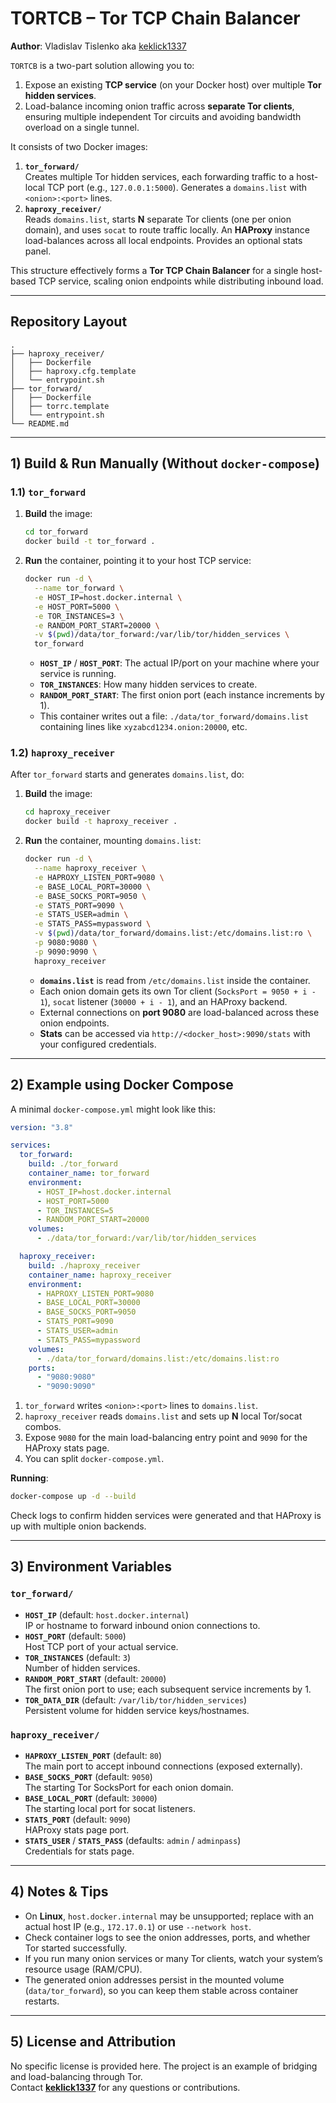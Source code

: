 # **TORTCB – Tor TCP Chain Balancer**

**Author**: Vladislav Tislenko aka [keklick1337](https://github.com/keklick1337)

`TORTCB` is a two-part solution allowing you to:

1. Expose an existing **TCP service** (on your Docker host) over multiple **Tor hidden services**.
2. Load-balance incoming onion traffic across **separate Tor clients**, ensuring multiple independent Tor circuits and avoiding bandwidth overload on a single tunnel.

It consists of two Docker images:

1. **`tor_forward/`**  
   Creates multiple Tor hidden services, each forwarding traffic to a host-local TCP port (e.g., `127.0.0.1:5000`). Generates a `domains.list` with `<onion>:<port>` lines.  
2. **`haproxy_receiver/`**  
   Reads `domains.list`, starts **N** separate Tor clients (one per onion domain), and uses `socat` to route traffic locally. An **HAProxy** instance load-balances across all local endpoints. Provides an optional stats panel.

This structure effectively forms a **Tor TCP Chain Balancer** for a single host-based TCP service, scaling onion endpoints while distributing inbound load.

---

## **Repository Layout**

```
.
├── haproxy_receiver/
│   ├── Dockerfile
│   ├── haproxy.cfg.template
│   └── entrypoint.sh
├── tor_forward/
│   ├── Dockerfile
│   ├── torrc.template
│   └── entrypoint.sh
└── README.md
```

---

## **1) Build & Run Manually (Without `docker-compose`)**

### **1.1) `tor_forward`**

1. **Build** the image:
   ```bash
   cd tor_forward
   docker build -t tor_forward .
   ```
2. **Run** the container, pointing it to your host TCP service:
   ```bash
   docker run -d \
     --name tor_forward \
     -e HOST_IP=host.docker.internal \
     -e HOST_PORT=5000 \
     -e TOR_INSTANCES=3 \
     -e RANDOM_PORT_START=20000 \
     -v $(pwd)/data/tor_forward:/var/lib/tor/hidden_services \
     tor_forward
   ```
   - **`HOST_IP`** / **`HOST_PORT`**: The actual IP/port on your machine where your service is running.  
   - **`TOR_INSTANCES`**: How many hidden services to create.  
   - **`RANDOM_PORT_START`**: The first onion port (each instance increments by 1).  
   - This container writes out a file: `./data/tor_forward/domains.list` containing lines like `xyzabcd1234.onion:20000`, etc.

### **1.2) `haproxy_receiver`**

After `tor_forward` starts and generates `domains.list`, do:

1. **Build** the image:
   ```bash
   cd haproxy_receiver
   docker build -t haproxy_receiver .
   ```
2. **Run** the container, mounting `domains.list`:
   ```bash
   docker run -d \
     --name haproxy_receiver \
     -e HAPROXY_LISTEN_PORT=9080 \
     -e BASE_LOCAL_PORT=30000 \
     -e BASE_SOCKS_PORT=9050 \
     -e STATS_PORT=9090 \
     -e STATS_USER=admin \
     -e STATS_PASS=mypassword \
     -v $(pwd)/data/tor_forward/domains.list:/etc/domains.list:ro \
     -p 9080:9080 \
     -p 9090:9090 \
     haproxy_receiver
   ```
   - **`domains.list`** is read from `/etc/domains.list` inside the container.  
   - Each onion domain gets its own Tor client (`SocksPort = 9050 + i - 1`), `socat` listener (`30000 + i - 1`), and an HAProxy backend.  
   - External connections on **port 9080** are load-balanced across these onion endpoints.  
   - **Stats** can be accessed via `http://<docker_host>:9090/stats` with your configured credentials.

---

## **2) Example using Docker Compose**

A minimal `docker-compose.yml` might look like this:
```yaml
version: "3.8"

services:
  tor_forward:
    build: ./tor_forward
    container_name: tor_forward
    environment:
      - HOST_IP=host.docker.internal
      - HOST_PORT=5000
      - TOR_INSTANCES=5
      - RANDOM_PORT_START=20000
    volumes:
      - ./data/tor_forward:/var/lib/tor/hidden_services

  haproxy_receiver:
    build: ./haproxy_receiver
    container_name: haproxy_receiver
    environment:
      - HAPROXY_LISTEN_PORT=9080
      - BASE_LOCAL_PORT=30000
      - BASE_SOCKS_PORT=9050
      - STATS_PORT=9090
      - STATS_USER=admin
      - STATS_PASS=mypassword
    volumes:
      - ./data/tor_forward/domains.list:/etc/domains.list:ro
    ports:
      - "9080:9080"
      - "9090:9090"
```
1. `tor_forward` writes `<onion>:<port>` lines to `domains.list`.  
2. `haproxy_receiver` reads `domains.list` and sets up **N** local Tor/socat combos.  
3. Expose `9080` for the main load-balancing entry point and `9090` for the HAProxy stats page.
4. You can split `docker-compose.yml`.

**Running**:
```bash
docker-compose up -d --build
```
Check logs to confirm hidden services were generated and that HAProxy is up with multiple onion backends.

---

## **3) Environment Variables**

### **`tor_forward/`**  
- **`HOST_IP`** (default: `host.docker.internal`)  
  IP or hostname to forward inbound onion connections to.  
- **`HOST_PORT`** (default: `5000`)  
  Host TCP port of your actual service.  
- **`TOR_INSTANCES`** (default: `3`)  
  Number of hidden services.  
- **`RANDOM_PORT_START`** (default: `20000`)  
  The first onion port to use; each subsequent service increments by 1.  
- **`TOR_DATA_DIR`** (default: `/var/lib/tor/hidden_services`)  
  Persistent volume for hidden service keys/hostnames.

### **`haproxy_receiver/`**  
- **`HAPROXY_LISTEN_PORT`** (default: `80`)  
  The main port to accept inbound connections (exposed externally).  
- **`BASE_SOCKS_PORT`** (default: `9050`)  
  The starting Tor SocksPort for each onion domain.  
- **`BASE_LOCAL_PORT`** (default: `30000`)  
  The starting local port for socat listeners.  
- **`STATS_PORT`** (default: `9090`)  
  HAProxy stats page port.  
- **`STATS_USER`** / **`STATS_PASS`** (defaults: `admin` / `adminpass`)  
  Credentials for stats page.

---

## **4) Notes & Tips**

- On **Linux**, `host.docker.internal` may be unsupported; replace with an actual host IP (e.g., `172.17.0.1`) or use `--network host`.  
- Check container logs to see the onion addresses, ports, and whether Tor started successfully.  
- If you run many onion services or many Tor clients, watch your system’s resource usage (RAM/CPU).  
- The generated onion addresses persist in the mounted volume (`data/tor_forward`), so you can keep them stable across container restarts.

---

## **5) License and Attribution**

No specific license is provided here. The project is an example of bridging and load-balancing through Tor.  
Contact **[keklick1337](https://github.com/keklick1337)** for any questions or contributions.